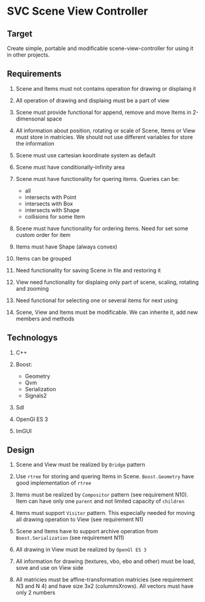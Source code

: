 # SVC Scene View Controller

## Target

Create simple, portable and modificable scene-view-controller for using it in
other projects.


## Requirements

1. Scene and Items must not contains operation for drawing or displaing it

2. All operation of drawing and displaing must be a part of view

3. Scene must provide functional for append, remove and move Items in
2-dimensonal space

4. All information about position, rotating or scale of Scene, Items or
View must store in matricies. We should not use different variables for store
the information

5. Scene must use cartesian koordinate system as default

6. Scene must have conditionally-infinity area

7. Scene must have functionality for quering items. Queries can be:
    - all
    - intersects with Point
    - intersects with Box
    - intersects with Shape
    - collisions for some Item

8. Scene must have functionality for ordering items. Need for set some custom
order for item

9. Items must have Shape (always convex)

10. Items can be grouped

11. Need functionality for saving Scene in file and restoring it

12. View need functionality for displaing only part of scene, scaling, rotating
and zooming

13. Need functional for selecting one or several items for next using

14. Scene, View and Items must be modificable. We can inherite it, add new
members and methods


## Technologys

1. C++

2. Boost:
    - Geometry
    - Qvm
    - Serialization
    - Signals2

3. Sdl

4. OpenGl ES 3

5. ImGUI


## Design

1. Scene and View must be realized by `Bridge` pattern

2. Use `rtree` for storing and quering Items in Scene. `Boost.Geometry` have good
implementation of `rtree`

3. Items must be realized by `Compositor` pattern (see requirement N10). Item
can have only one `parent` and not limited capacity of `children`

4. Items must support `Visitor` pattern. This especially needed for moving all
drawing operation to View (see requirement N1)

5. Scene and Items have to support archive operation from `Boost.Serialization`
(see requirement N11)

6. All drawing in View must be realized by `OpenGl ES 3`

7. All information for drawing (textures, vbo, ebo and other) must be load, sove
and use on View side

8. All matricies must be affine-transformation matricies (see requirement N3 and
N 4) and have size 3x2 (columnsXrows). All vectors must have only 2 numbers
